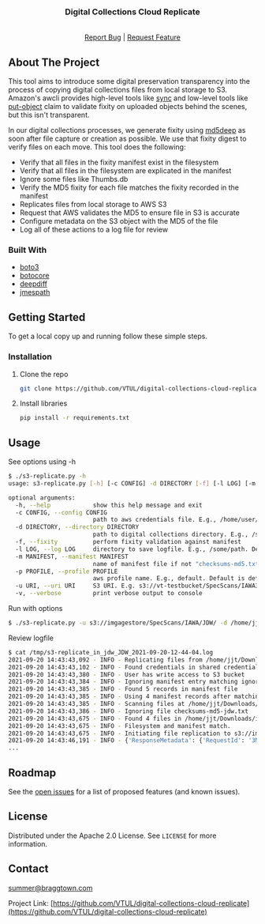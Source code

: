 
  <h3 align="center">Digital Collections Cloud Replicate</h3>
  <p align="center">
    <br />
    <a href="https://github.com/VTUL/digital-collections-cloud-replicate/issues">Report Bug</a> |
    <a href="https://github.com/VTUL/digital-collections-cloud-replicate/issues">Request Feature</a>
  </p>


<!-- ABOUT THE PROJECT -->
## About The Project

This tool aims to introduce some digital preservation transparency into the process of copying digital collections 
files from local storage to S3.  Amazon's awcli provides high-level tools like
[sync](https://awscli.amazonaws.com/v2/documentation/api/latest/reference/s3/sync.html) and low-level tools like 
[put-object](https://awscli.amazonaws.com/v2/documentation/api/latest/reference/s3api/put-object.html) claim to validate
fixity on uploaded objects behind the scenes, but this isn't transparent.  

In our digital collections processes, we generate fixity using 
[md5deep](http://md5deep.sourceforge.net/start-md5deep.html) as soon after file capture or creation as possible.  We 
use that fixity digest to verify files on each move.  This tool does the following:
<ul>
<li>Verify that all files in the fixity manifest exist in the filesystem</li>
<li>Verify that all files in the filesystem are explicated in the manifest</li>
<li>Ignore some files like Thumbs.db</li>
<li>Verify the MD5 fixity for each file matches the fixity recorded in the manifest</li>
<li>Replicates files from local storage to AWS S3</li>
<li>Request that AWS validates the MD5 to ensure file in S3 is accurate</li>
<li>Configure metadata on the S3 object with the MD5 of the file</li>
<li>Log all of these actions to a log file for review</li>
</ul>



### Built With

* [boto3](https://pypi.org/project/boto3/)
* [botocore](https://pypi.org/project/botocore/)
* [deepdiff](https://pypi.org/project/deepdiff/)
* [jmespath](https://pypi.org/project/jmespath/)

<!-- GETTING STARTED -->
## Getting Started

To get a local copy up and running follow these simple steps.

### Installation

1. Clone the repo
   ```sh
   git clone https://github.com/VTUL/digital-collections-cloud-replicate.git
   ```
   
2. Install libraries
      ```sh
   pip install -r requirements.txt  
   ```

<!-- USAGE EXAMPLES -->
## Usage

See options using -h
```sh
$ ./s3-replicate.py -h
usage: s3-replicate.py [-h] [-c CONFIG] -d DIRECTORY [-f] [-l LOG] [-m MANIFEST] [-p PROFILE] -u URI [-v]

optional arguments:
  -h, --help            show this help message and exit
  -c CONFIG, --config CONFIG
                        path to aws credentials file. E.g., /home/user/.aws/credentials. Default is ~/.aws/credentials
  -d DIRECTORY, --directory DIRECTORY
                        path to digital collections directory. E.g., /some/path
  -f, --fixity          perform fixity validation against manifest
  -l LOG, --log LOG     directory to save logfile. E.g., /some/path. Default is POSIX temp directory
  -m MANIFEST, --manifest MANIFEST
                        name of manifest file if not "checksums-md5.txt"
  -p PROFILE, --profile PROFILE
                        aws profile name. E.g., default. Default is default.
  -u URI, --uri URI     S3 URI. E.g. s3://vt-testbucket/SpecScans/IAWA3/JDW/
  -v, --verbose         print verbose output to console
```
Run with options
```sh 
$ ./s3-replicate.py -u s3://imgagestore/SpecScans/IAWA/JDW/ -d /home/jjt/Downloads/ingest_test/in_jdw/ -m checksums-md5-jdw.txt -f -v
```
Review logfile
```sh 
$ cat /tmp/s3-replicate_in_jdw_JDW_2021-09-20-12-44-04.log
2021-09-20 14:43:43,092 - INFO - Replicating files from /home/jjt/Downloads/ingest_test/in_jdw to s3://imagestore/SpecScans/IAWA/JDW/
2021-09-20 14:43:43,102 - INFO - Found credentials in shared credentials file: ~/.aws/credentials
2021-09-20 14:43:43,380 - INFO - User has write access to S3 bucket
2021-09-20 14:43:43,384 - INFO - Ignoring manifest entry matching ignore list: ./jdwst001001/Thumbs.db
2021-09-20 14:43:43,385 - INFO - Found 5 records in manifest file
2021-09-20 14:43:43,385 - INFO - Using 4 manifest records after matching ignored files
2021-09-20 14:43:43,385 - INFO - Scanning files at /home/jjt/Downloads/ingest_test/in_jdw.  Generating fixity will take time
2021-09-20 14:43:43,386 - INFO - Ignoring file checksums-md5-jdw.txt
2021-09-20 14:43:43,675 - INFO - Found 4 files in /home/jjt/Downloads/ingest_test/in_jdw after ignoring 1 files
2021-09-20 14:43:43,675 - INFO - Filesystem and manifest match.
2021-09-20 14:43:43,675 - INFO - Initiating file replication to s3://imgagestore/SpecScans/IAWA/JDW/
2021-09-20 14:43:46,191 - INFO - {'ResponseMetadata': {'RequestId': '3M752071KR8DS1YW', 'HostId': 'ueyoxW3Wkdff6SJan2S1zv6Mkm1wbMQb/lfy9hq97m4AlGRQFFe4DMDFUuqSdrqR+6dvl03QgNk=', 'HTTPStatusCode': 200, 'HTTPHeaders': {'x-amz-id-2': 'ueyoxW3Wkdfe6SJan2S1zv6Mkm1wbMQb/lfy9hq97m4AlGRQFFe4DMDFUuqSdjqR+6xvl03QgNk=', 'x-amz-request-id': '3M752971KK8DS1YW', 'date': 'Mon, 20 Sep 2021 18:43:44 GMT', 'etag': '"7034b2e690d2e04bc50a6ce8a8be392e"', 'server': 'AmazonS3', 'content-length': '0'}, 'RetryAttempts': 0}, 'ETag': '"7034b2e690d2e04bc50a6ce8a8be392e"'}
...
```
<!-- ROADMAP -->
## Roadmap

See the [open issues](https://github.com/VTUL/digital-collections-cloud-replicate/issues) for a list of proposed features (and known issues).

<!-- LICENSE -->
## License

Distributed under the Apache 2.0 License. See `LICENSE` for more information.


<!-- CONTACT -->
## Contact
[summer@braggtown.com](mailto:summer@braggtown.com?subject=[GitHub]%20Sdigital-collections-cloud-replicate)


Project Link: [https://github.com/VTUL/digital-collections-cloud-replicate](https://github.com/VTUL/digital-collections-cloud-replicate)

